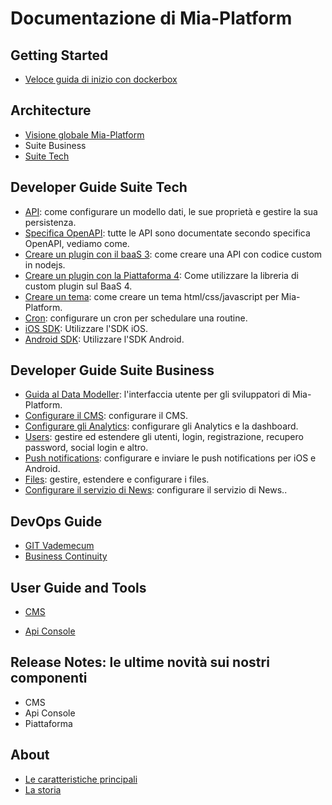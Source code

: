 # Documentazione di Mia-Platform #

## Getting Started
- [Veloce guida di inizio con dockerbox](getting_started/dockerbox.md)

## Architecture
- [Visione globale Mia-Platform](architecture/arc_overview.md)
- Suite Business
- [Suite Tech](architecture/arc_components.md)

## Developer Guide Suite Tech
- [API](developer_guide/api.md): come configurare un modello dati, le sue proprietà e gestire la sua persistenza.
- [Specifica OpenAPI](developer_guide/openapi.md): tutte le API sono documentate secondo specifica OpenAPI, vediamo come.
- [Creare un plugin con il baaS 3](developer_guide/plugin.md): come creare una API con codice custom in nodejs.
- [Creare un plugin con la Piattaforma 4](developer_guide/plugin_baas_4.md): Come utilizzare la libreria di custom plugin sul BaaS 4.
- [Creare un tema](developer_guide/theme.md): come creare un tema html/css/javascript per Mia-Platform.
- [Cron](developer_guide/cron.md): configurare un cron per schedulare una routine.
- [iOS SDK](developer_guide/sdk_ios.md): Utilizzare l'SDK iOS.
- [Android SDK](developer_guide/sdk_android.md): Utilizzare l'SDK Android.


## Developer Guide Suite Business
- [Guida al Data Modeller](developer_guide/data_modeller.md): l'interfaccia utente per gli sviluppatori di Mia-Platform.
- [Configurare il CMS](developer_guide/conf_cms.md): configurare il CMS.
- [Configurare gli Analytics](developer_guide/conf_analytics.md): configurare gli Analytics e la dashboard.
- [Users](developer_guide/users.md): gestire ed estendere gli utenti, login, registrazione, recupero password, social login e altro.
- [Push notifications](developer_guide/push_notifications.md): configurare e inviare le push notifications per iOS e Android.
- [Files](developer_guide/files.md): gestire, estendere e configurare i files.
- [Configurare il servizio di News](developer_guide/conf_news.md): configurare il servizio di News..


## DevOps Guide ##
 - [GIT Vademecum](dev_ops_guide/git_vademecum.md)
 - [Business Continuity](dev_ops_guide/business_continuity.md)


<!--## Administrator Guide
- Pipe di Rilascio
- Build di un docker proprio
- Scalabilità
- Backup e Disaster recovery-->

## User Guide and Tools
- [CMS](user_guide_and_tools/cms/index.md)
<!--- Analytics-->
- [Api Console](user_guide_and_tools/api_console/guida_api_console.md)


## Release Notes: le ultime novità sui nostri componenti
- CMS
- Api Console
- Piattaforma

## About
- [Le caratteristiche principali](about/index.md)
- [La storia ](about/index.md)
